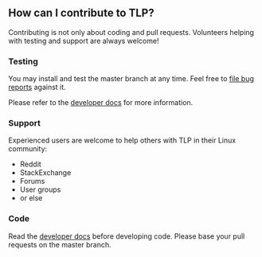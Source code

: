 ## How can I contribute to TLP?

Contributing is not only about coding and pull requests. Volunteers helping
with testing and support are always welcome!

### Testing
You may install and test the master branch at any time. Feel free to
[file bug reports](https://github.com/linrunner/TLP/blob/master/.github/Bug_Reporting_Howto.md)
against it.

Please refer to the [developer docs](https://linrunner.de/en/tlp/docs/tlp-developer-documentation.html)
for more information.

### Support
Experienced users are welcome to help others with TLP
in their Linux community:

* Reddit
* StackExchange
* Forums
* User groups
* or else

### Code

Read the [developer docs](https://linrunner.de/en/tlp/docs/tlp-developer-documentation.html)
before developing code. Please base your pull requests on the master branch.
